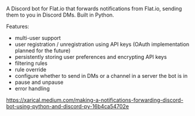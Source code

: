 A Discord bot for Flat.io that forwards notifications from Flat.io, sending them to you in Discord DMs. Built in Python.

Features:
- multi-user support
- user registration / unregistration using API keys (OAuth implementation planned for the future)
- persistently storing user preferences and encrypting API keys
- filtering rules
- rule override
- configure whether to send in DMs or a channel in a server the bot is in
- pause and unpause
- error handling

https://xarical.medium.com/making-a-notifications-forwarding-discord-bot-using-python-and-discord-py-16b4ca54702e
